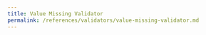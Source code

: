```yaml
---
title: Value Missing Validator
permalink: /references/validators/value-missing-validator.md
---
```

